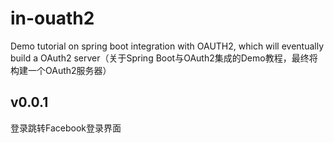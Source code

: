 # in-ouath2
Demo tutorial on spring boot integration with OAUTH2, which will eventually build a OAuth2 server（关于Spring Boot与OAuth2集成的Demo教程，最终将构建一个OAuth2服务器）


## v0.0.1

登录跳转Facebook登录界面


